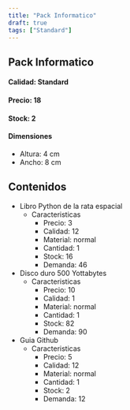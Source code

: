 ```yaml
---
title: "Pack Informatico"
draft: true
tags: ["Standard"]
---
```

## Pack Informatico
#### Calidad: Standard
#### Precio: 18
#### Stock: 2
#### Dimensiones
- Altura: 4 cm 
- Ancho: 8 cm
## Contenidos
- Libro Python de la rata espacial
    - Caracteristicas
        - Precio: 3
        - Calidad: 12
        - Material: normal
        - Cantidad: 1
        - Stock: 16
        - Demanda: 46
- Disco duro 500 Yottabytes
    - Caracteristicas
        - Precio: 10
        - Calidad: 1
        - Material: normal
        - Cantidad: 1
        - Stock: 82
        - Demanda: 90
- Guia Github
    - Caracteristicas
        - Precio: 5
        - Calidad: 12
        - Material: normal
        - Cantidad: 1
        - Stock: 2
        - Demanda: 12

